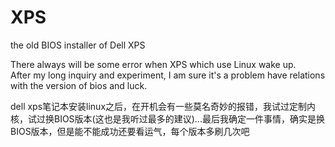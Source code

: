 # XPS
the old BIOS installer of Dell XPS

There always will be some error when XPS which use Linux wake up.  
After my long inquiry and experiment, I am sure it's a problem have relations with the version of bios and luck.  

dell xps笔记本安装linux之后，在开机会有一些莫名奇妙的报错，我试过定制内核，试过换BIOS版本(这也是我听过最多的建议)...最后我确定一件事情，确实是换BIOS版本，但是能不能成功还要看运气，每个版本多刷几次吧
